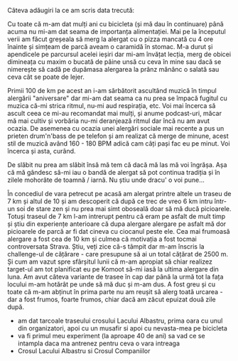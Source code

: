 Câteva adăugiri la ce am scris data trecută:

Cu toate că m-am dat mulți ani cu bicicleta (și mă dau în continuare) până acuma nu mi-am dat seama de importanța alimentației. Mai pe la începutul verii am făcut greșeala să merg la alergat cu o pizza mancată cu 4 ore înainte și simțeam de parcă aveam o caramidă în stomac. M-a durut și apendicele pe parcursul acelei ieșiri dar mi-am învățat lecția, merg de obicei dimineața cu maxim o bucată de pâine unsă cu ceva în mine sau dacă se nimerește să cadă pe dupămasa alergarea la prânz mănânc o salată sau ceva cât se poate de lejer.

Primii 100 de km pe acest an i-am sărbătorit ascultând muzică în timpul alergării "aniversare" dar mi-am dat seama ca nu prea se împacă fugitul cu muzica că-mi strica ritmul, nu-mi aud respirația, etc. Voi mai încerca să ascult ceea ce mi-au recomandat mai mulți, și anume podcast-uri, măcar mă mai cultiv și vorbăria nu-mi deranjează ritmul dar încă nu am avut ocazia. De asemenea cu ocazia unei alergări sociale mai recente a pus un prieten drum'n'bass de pe telefon și am realizat că merge de minune, acest stil de muzică având 160 - 180 BPM adică cam câți pași fac eu pe minut. Voi încerca și asta, curând.

De slăbit nu prea am slăbit însă mă tem că dacă mă las mă voi îngrășa. Așa că mă gândesc să-mi iau o bandă de alergat să pot continua tradiția și în zilele mohorâte de toamnă / iarnă. Nu știu unde dracu' o voi pune...

În concediul de vara petrecut pe acasă am alergat printre altele un traseu de 7 km și altul de 10 și am descoperit că după ce trec de vreo 6 km intru într-un soi de stare zen și nu prea mai simt oboseală doar să mă ducă picioarele. Totuși traseul de 7 km l-am intrerupt pentru că eram pe asfalt de mult timp și știu din experiențe anterioare că dupa alergare alergare pe asfalt mă dor picioarele de parcă ar fi dat cineva cu ciocanul peste ele. Cea mai frumoasă alergare a fost cea de 10 km și culmea că motivația a fost tocmai controversata Strava. Știu, veți zice că-s tâmpit dar m-am înscris la challenge-ul de cățărare - care presupune să ai un total cățărat de 2500 m. Și cum am vazut spre sfârșitul lunii că m-am apropiat să chiar realizez target-ul am tot planificat eu pe Komoot să-mi iasă la ultima alergare din luna. Am avut câteva variante de trasee în cap dar până la urmă tot la fața locului m-am hotărât pe unde să mă duc și m-am dus. A fost greu și cu toate că m-am abținut în prima parte nu am reușit să alerg toată urcarea - dar a fost frumos, foarte frumos, chiar dacă am zăcut epuizat două zile după.


- am dat tarcoale traseului crosului Lacului Albastru, prima oara cu unul din organizatori, apoi cu un musafir si apoi cu nevasta-mea pe bicicleta
- va fi primul meu experiment (la aproape 40 de ani) sa vad ce se intampla daca ma antrenez pentru ceva o vara intreaga
- Crosul Lacului Albastru si Crosul Companiilor
